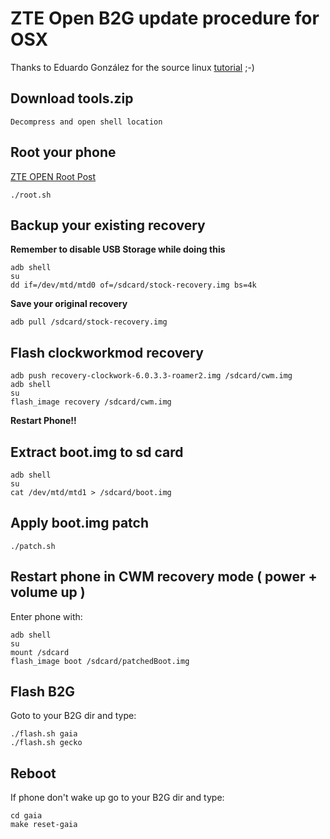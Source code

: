 # ZTE Open B2G update procedure for OSX #

Thanks to Eduardo González for the source linux [tutorial](http://sl.edujose.org/2013/09/zte-open-hack-actualizando-fxos-11.html) ;-) 

## Download tools.zip

	Decompress and open shell location

## Root your phone

[ZTE OPEN Root Post](http://pof.eslack.org/2013/07/05/zte-open-firefoxos-phone-root-and-first-impressions/)

	./root.sh

## Backup your existing recovery

**Remember to disable USB Storage while doing this**
	
	adb shell
	su
	dd if=/dev/mtd/mtd0 of=/sdcard/stock-recovery.img bs=4k

**Save your original recovery**
	
	adb pull /sdcard/stock-recovery.img
	
## Flash clockworkmod recovery

	adb push recovery-clockwork-6.0.3.3-roamer2.img /sdcard/cwm.img
	adb shell
	su
	flash_image recovery /sdcard/cwm.img

**Restart Phone!!**

## Extract boot.img to sd card

	adb shell
	su
	cat /dev/mtd/mtd1 > /sdcard/boot.img

## Apply boot.img patch

	./patch.sh
	
## Restart phone in CWM recovery mode ( power + volume up )

Enter phone with:

	adb shell
	su
	mount /sdcard
	flash_image boot /sdcard/patchedBoot.img	
		

## Flash B2G

Goto to your B2G dir and type:

	./flash.sh gaia
	./flash.sh gecko

## Reboot

If phone don't wake up go to your B2G dir and type:

	cd gaia
	make reset-gaia